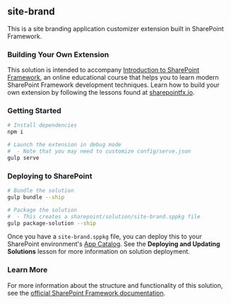 ## site-brand

This is a site branding application customizer extension built in SharePoint Framework.

### Building Your Own Extension

This solution is intended to accompany [Introduction to SharePoint Framework](https://sharepointfx.io/), an online educational course that helps you to learn modern SharePoint Framework development techniques. Learn how to build your own extension by following the lessons found at [sharepointfx.io](https://sharepointfx.io/).

### Getting Started

```bash
# Install dependencies
npm i

# Launch the extension in debug mode
#  - Note that you may need to customize config/serve.json
gulp serve
```

### Deploying to SharePoint

```bash
# Bundle the solution
gulp bundle --ship

# Package the solution
#  - This creates a sharepoint/solution/site-brand.sppkg file
gulp package-solution --ship
```

Once you have a `site-brand.sppkg` file, you can deploy this to your SharePoint environment's [App Catalog](https://docs.microsoft.com/en-us/sharepoint/use-app-catalog). See the **Deploying and Updating Solutions** lesson for more information on solution deployment.

### Learn More

For more information about the structure and functionality of this solution, see the [official SharePoint Framework documentation](https://docs.microsoft.com/en-us/sharepoint/dev/spfx/sharepoint-framework-overview).
